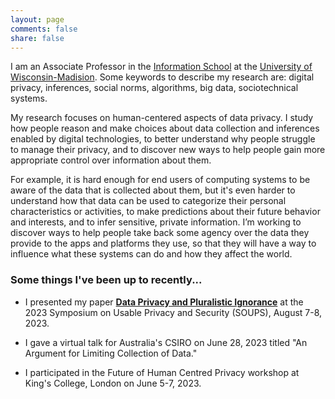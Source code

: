 ```yaml
---
layout: page
comments: false
share: false
---
```


I am an Associate Professor in the [Information School](https://ischool.wisc.edu) at the [University of Wisconsin-Madision](https://www.wisc.edu). Some keywords to describe my research are: digital privacy, inferences, social norms, algorithms, big data, sociotechnical systems.

My research focuses on human-centered aspects of data privacy. I study how people reason and make choices about data collection and inferences enabled by digital technologies, to better understand why people struggle to manage their privacy, and to discover new ways to help people gain more appropriate control over information about them.

For example, it is hard enough for end users of computing systems to be aware of the data that is collected about them, but it's even harder to understand how that data can be used to categorize their personal characteristics or activities, to make predictions about their future behavior and interests, and to infer sensitive, private information. I’m working to discover ways to help people take back some agency over the data they provide to the apps and platforms they use, so that they will have a way to influence what these systems can do and how they affect the world. 

### Some things I've been up to recently...

- I presented my paper [**Data Privacy and Pluralistic Ignorance**](https://www.usenix.org/conference/soups2023/presentation/rader) at the 2023 Symposium on Usable Privacy and Security (SOUPS), August 7-8, 2023.

- I gave a virtual talk for Australia's CSIRO on June 28, 2023 titled "An Argument for Limiting Collection of Data."

- I participated in the Future of Human Centred Privacy workshop at King's College, London on June 5-7, 2023.


<!--
- My paper "Data Privacy and Pluralistic Ignorance" was accepted to the 2023 Symposium on Usable Privacy and Security (SOUPS).

- I published a paper at the 2022 Symposium on Usable Privacy and Security (SOUPS) in August, titled [**Normative and Non-Social Beliefs about Sensor Data: Implications for Collective Privacy Management**](https://www.usenix.org/conference/soups2022/presentation/rader).

- Many of the results from my 2012 paper with Rick Wash and Brandon Brooks, *Stories as Information Lessons About Security*, were replicated by another research group. I'm a co-author on the paper -- I provided our 2012 data and analyses and helped with the writing -- which also appears at SOUPS 2022: [**Replication: Stories as Informal Lessons about Security**](https://www.usenix.org/conference/soups2022/presentation/pfeffer).

- Samantha Hautea presented our poster, [**“Assertive driver, I can imagine that”: Interpretations of Inferences from Driving Data**](https://www.usenix.org/conference/soups2021/presentation/hautea), at SOUPS 2021. This work was coauthored with Norbert Nthala, Faye Kollig, and João Marcelo Ferraz.

- Rick Wash, Norbert Nthala and I published a paper at the 2021 Symposium on Usable Privacy and Security (SOUPS) in August, titled [**Knowledge and Capabilities that Non-Expert Users Bring to Phishing Detection**](https://www.usenix.org/conference/soups2021/presentation/wash). 

- Rick Wash and I published a paper titled [**Prioritizing Security over Usability: Strategies for How People Choose Passwords**](https://doi.org/10.1093/cybsec/tyab012) in the Journal of Cybersecurity in June 2021. 

- My paper with Samantha Hautea and Anjali Munasinghe, [**“I Have a Narrow Thought Process”: Constraints on Explanations Connecting Inferences and Self-Perceptions**](https://bierdoctor.com/papers/inferences_SOUPS_2020_final.pdf), which is about how people interpret the inferences that Facebook and Google make about them, received the SOUPS Privacy Award at SOUPS 2020!

- I published two papers in Proceedings of the ACM on Human-Computer Interaction in May 2020: [**“It’s the Wild, Wild West: Lessons Learned From IRB Members’ Risk Perceptions Toward Digital Research Data”**](http://emileerader.com/papers/huh-yoo_rader_cscw20.pdf) with [Jina Huh-Yoo](http://jinahuhyoo.com/) at Drexel, and [**“The Role of Conversational Grounding in Supporting Symbiosis Between People and Digital Assistants”**](http://emileerader.com/papers/cho_rader_cscw20.pdf) with [Janghee Cho](https://www.colorado.edu/cmci/people/graduate-students/information-science/janghee-cho) at University of Colorado Boulder

- [**Why Johnny Can’t Unsubscribe: Barriers to Stopping Unwanted Email**](http://emileerader.com/papers/unsubscribing.pdf), a paper I coauthored with Jayati Dev and Sameer Patil from Indiana University, will be published at CHI 2020.

- Samantha Hautea, Anjali Munasinghe and I are authors of a CHI 2020 LBW titled [**"That's Not Me": Surprising Algorithmic Inferences**](http://emileerader.com/papers/lbw_surprising_algorithmic_inferences_chi2020.pdf)

- Norbert Nthala and I are authors of a CHI 2020 LBW titled [**Towards a Conceptual Model for Provoking Privacy Speculation**](http://emileerader.com/papers/lbw_provoking_privacy_speculation_chi2020.pdf)

- I served as co-chair for the Privacy and Security subcommittee of [CHI 2020](https://chi2020.acm.org/authors/papers/selecting-a-subcommittee/#Privacy-Security).

- I participated in the public television program [Media Meet](https://wnmutv.nmu.edu/programs/media-meet/), on WNMU-TV, affiliated with Northern Michigan University. The episode titled, [**"Social Media, Social Issues"**](https://wnmuvideo.nmu.edu/video/social-media-social-issues-5xcv4w/) aired on Sept 1, 2019 and was repeated on Sept 21 and 22, 2019.  

- I presented my latest paper, [**Wait, Do I Know This Person?: Understanding Misdirected Email**](http://bierdoctor.com/papers/rader_chi19.pdf) at CHI 2019 (May 2019)

- I was interviewed for a WILX-TV news piece, [**City wants data shared about electric scooters**](https://www.wilx.com/content/news/City-wants-data-shared-from-electric-scooters-507646781.html) about the privacy implications of local ordinances requiring electric scooter companies to provide trip-level data to the cities of Lansing and East Lansing (March 2019)

- I presented a talk titled, **Folk Theories of Security & Privacy** at the Security, Privacy and Human Behavior seminar at RSA Conference 2019 (March 2019)

- I wrote an article for The Conversation, [**Most Americans don’t realize what companies can predict from their data**](http://theconversation.com/most-americans-dont-realize-what-companies-can-predict-from-their-data-110760), in February 2019.

- I was interviewed for a WMMT news piece about smartphones and privacy risks, [**I-Team: Security experts say smartphone technology raises privacy concerns**](https://wwmt.com/news/i-team/i-team-security-experts-say-smartphone-technology-raises-privacy-concerns), in January 2019

- I appeared in a video for [Data Privacy Day](https://en.wikipedia.org/wiki/Data_Privacy_Day), [**Five Things you Might Not Know about Digital Privacy**](https://www.youtube.com/watch?v=Npv6z6-MjLw) (January 2019)

- I presented an invited talk at the University of Colorado Boulder's Information Science [INFO seminar](https://calendar.colorado.edu/event/info_seminar_emilee_rader_implications_of_beliefs_about_derived_personal_data) (November 2018)

- I presented an invited talk at the Indiana University Bloomington School of Informatics, Computing, and Engineering [SPICE Talk Series](https://spice.sice.indiana.edu/2018/11/02/spice-talk-series-features-professor-emilee-rader/) (October 2018)

- Presenting the latest paper from my algorithmic curation grant, [**Explanations as Mechanisms for Algorithmic Transparency**](http://bierdoctor.com/papers/rader_chi18.pdf), at CHI (April 2018)

- Presenting an invited talk at the University of Maryland College of Information Studies (April 2018)

- Presenting an invited talk at the Penn State University College of Information Sciences and Technology (March 2018)

- Presenting an invited talk at the University of Pittsburgh School of Computing and Information (February 2018)

- Presenting an invited talk at the University of Illinois School of Information Sciences (February 2018)

- Organizing and attending an [NSF-funded](https://www.nsf.gov/awardsearch/showAward?AWD_ID=1748381) [**Workshop on Trustworthy Algorithmic Decision-Making**](http://trustworthy-algorithms.org/) (December 2017)

- Attending the [**Bridging Industry and Academia to Tackle Responsible Research and Privacy Practices**](https://fpf.org/research-privacy-practices/) workshop at Facebook in New York (November 2017)

- Attending the [**Computing Research: Addressing National Priorities and Societal Needs 2017**](http://cra.org/ccc/events/computing-research-addressing-national-priorities-societal-needs-2017/) symposium in Washington DC (October 2017)

- Presenting an invited talk, **Conceptualizing Digital Privacy as a Social Dilemma**, at the [CSE Colloquia Series](https://engineering.wustl.edu/Events/Pages/CSE-Colloquia-Series-Emilee-Rader.aspx) at Washington University in St. Louis (October 2017)

- Presenting the latest paper from my privacy grant, [**The Importance of Visibility for Folk Theories of Sensor Data**](https://www.usenix.org/conference/soups2017/technical-sessions/presentation/rader), at SOUPS 2017 (July 2017)

- Presenting at the [**Workshop on Security and Human Behavior**](https://www.cl.cam.ac.uk/~rja14/shb17/) at the University of Cambridge (May 2017)
-->
